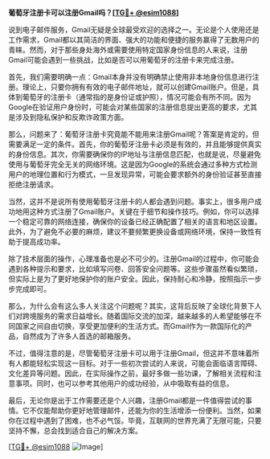 **葡萄牙注册卡可以注册Gmail吗？[[TG💪+ @esim1088](https://t.me/s/esim1088)]**

说到电子邮件服务，Gmail无疑是全球最受欢迎的选择之一。无论是个人使用还是工作需求，Gmail都以其简洁的界面、强大的功能和便捷的服务赢得了无数用户的青睐。然而，对于那些身处海外或需要使用特定国家身份信息的人来说，注册Gmail可能会遇到一些挑战，比如是否可以用葡萄牙的注册卡来完成注册。

首先，我们需要明确一点：Gmail本身并没有明确禁止使用非本地身份信息进行注册。理论上，只要你拥有有效的电子邮件地址，就可以创建Gmail账户。但是，具体到葡萄牙的注册卡（通常指的是身份证或护照），情况可能会有所不同。因为Google在验证用户身份时，可能会对某些国家的注册信息提出更高的要求，尤其是涉及到隐私保护和反欺诈政策方面。

那么，问题来了：葡萄牙注册卡究竟能不能用来注册Gmail呢？答案是肯定的，但需要满足一定的条件。首先，你的葡萄牙注册卡必须是有效的，并且能够提供真实的身份信息。其次，你需要确保你的IP地址与注册信息匹配，也就是说，尽量避免使用与葡萄牙完全无关的网络环境。这是因为Google的系统会通过多种方式检测用户的地理位置和行为模式，一旦发现异常，可能会要求额外的身份验证甚至直接拒绝注册请求。

当然，这并不是说所有使用葡萄牙注册卡的人都会遇到问题。事实上，很多用户成功地用这种方式注册了Gmail账户。关键在于细节和操作技巧。例如，你可以选择一个稳定可靠的网络连接，确保你的设备已经正确配置了相关的语言和地区设置。此外，为了避免不必要的麻烦，建议不要频繁更换设备或网络环境，保持一致性有助于提高成功率。

除了技术层面的操作，心理准备也是必不可少的。注册Gmail的过程中，你可能会遇到各种提示和要求，比如填写问卷、回答安全问题等。这些步骤虽然看似繁琐，但实际上是为了更好地保护你的账户安全。因此，保持耐心和冷静，按照指示一步步完成即可。

那么，为什么会有这么多人关注这个问题呢？其实，这背后反映了全球化背景下人们对跨境服务的需求日益增长。随着国际交流的加深，越来越多的人希望能够在不同国家之间自由切换，享受更加便利的生活方式。而Gmail作为一款国际化的产品，自然成为了许多人首选的邮箱服务。

不过，值得注意的是，尽管葡萄牙注册卡可以用于注册Gmail，但这并不意味着所有人都能轻松实现这一目标。对于一些初次尝试的人来说，可能会面临语言障碍、文化差异等问题。因此，在实际操作之前，最好多做一些功课，了解相关流程和注意事项。同时，也可以参考其他用户的成功经验，从中吸取有益的信息。

最后，无论你是出于工作需要还是个人兴趣，注册Gmail都是一件值得尝试的事情。它不仅能帮助你更好地管理邮件，还能为你的生活增添一份便利。当然，如果你在过程中遇到了困难，也不必气馁。毕竟，互联网的世界充满了无限可能，只要坚持不懈，总会找到适合自己的解决方案。

[[TG💪+ @esim1088](https://t.me/s/esim1088) ![Image](https://i.postimg.cc/4NQfJmqS/Snipaste-2025-05-13-00-14-12.png)]